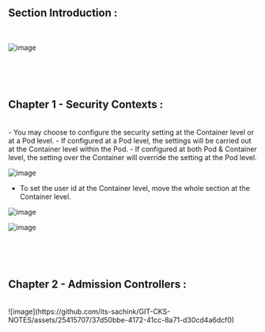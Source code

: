 ## Section Introduction :
</br>

![image](https://github.com/its-sachink/GIT-CKS-NOTES/assets/25415707/4876de1c-a03c-402d-8c5a-81a0d947cb2b)

</br>
</br>
</br>

## Chapter 1 - Security Contexts :
</br>
- You may choose to configure the security setting at the Container level or at a Pod level.
- If configured at a Pod level, the settings will be carried out at the Container level within the Pod.
- If configured at both Pod & Container level, the setting over the Container will override the setting at the Pod level.

![image](https://github.com/its-sachink/GIT-CKS-NOTES/assets/25415707/154ba9bb-2eac-4de0-8dea-6c4e0b4c38c4)

- To set the user id at the Container level, move the whole section at the Container level.

![image](https://github.com/its-sachink/GIT-CKS-NOTES/assets/25415707/0773ea4f-dc76-48d4-ada1-4fc6d512b555)

![image](https://github.com/its-sachink/GIT-CKS-NOTES/assets/25415707/52f76ed1-f049-467a-9a3e-6a1dcff7ebd5)

</br>
</br>
</br>

## Chapter 2 - Admission Controllers :
</br>
![image](https://github.com/its-sachink/GIT-CKS-NOTES/assets/25415707/37d50bbe-4172-41cc-8a71-d30cd4a6dcf0)

</br>







